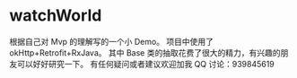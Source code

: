 # watchWorld
根据自己对 Mvp 的理解写的一个小 Demo。
项目中使用了 okHttp+Retrofit+RxJava。 
其中 Base 类的抽取花费了很大的精力，有兴趣的朋友可以好好研究一下。
有任何疑问或者建议欢迎加我 QQ 讨论：939845619
